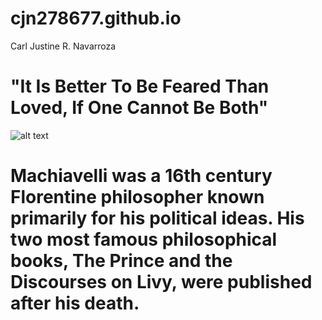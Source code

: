 # cjn278677.github.io
Carl Justine R. Navarroza
# "It Is Better To Be Feared Than Loved, If One Cannot Be Both"
![alt text](https://assets.theschooloflife.com/wp-content/uploads/2022/01/27015034/machiavelli.jpg)
# Machiavelli was a 16th century Florentine philosopher known primarily for his political ideas. His two most famous philosophical books, The Prince and the Discourses on Livy, were published after his death.
